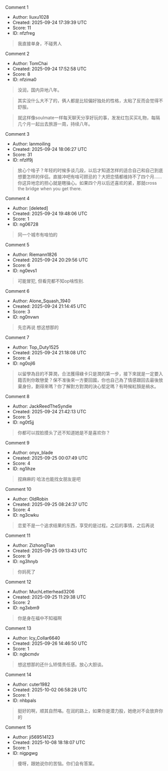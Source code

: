 Comment 1

- Author: liuxu1028
- Created: 2025-09-24 17:39:39 UTC
- Score: 11
- ID: nfzfreg

> 我直接单身，不碰男人

Comment 2

- Author: TomChai
- Created: 2025-09-24 17:52:58 UTC
- Score: 8
- ID: nfzima0

> 没润，国内异地八年。

> 其实没什么大不了的，俩人都是比较偏好独处的性格，太粘了反而会觉得不舒服。

> 就这样像soulmate一样每天聊天分享好玩的事，发发红包买买礼物，每隔几个月一起出去旅游一周，持续八年。

Comment 3

- Author: lanmoiling
- Created: 2025-09-24 18:06:27 UTC
- Score: 31
- ID: nfzlf9j

> 放心个啥子？年轻的时候多谈几段，以后才知道怎样的适合自己和自己到底想要怎样的伴侣。直接冲吧有啥可顾忌的？大把恋情都维持不了四个月……你这异地恋的担心就是瞎操心。如果四个月以后还喜欢的紧，那就cross the bridge when you get there.

Comment 4

- Author: [deleted]
- Created: 2025-09-24 19:48:06 UTC
- Score: 1
- ID: ng06728

> 同一个城市有啥怕的

Comment 5

- Author: Riemann1826
- Created: 2025-09-24 20:29:56 UTC
- Score: 6
- ID: ng0evs1

> 可能冒犯, 但看完都不知op啥性别.

Comment 6

- Author: Alone_Squash_1940
- Created: 2025-09-24 21:14:45 UTC
- Score: 3
- ID: ng0nvwn

> 先恋再说 想这想那的

Comment 7

- Author: Top_Duty1525
- Created: 2025-09-24 21:18:08 UTC
- Score: 4
- ID: ng0ojl6

> 以留學為目的不算潤，合法獲得綠卡只是潤的第一步，接下來就是一定要入籍否則你敢戀愛？保不准後來一方要回國，你也自己為了情感跟回去最後放棄身份，劃得來嗎？你了解對方對潤的決心堅定嗎？有時候紅顏是禍水。

Comment 8

- Author: JackReedTheSyndie
- Created: 2025-09-24 21:42:13 UTC
- Score: 5
- ID: ng0t5jj

> 你都可以捏脸摸头了还不知道她是不是喜欢你？

Comment 9

- Author: onyx_blade
- Created: 2025-09-25 00:07:49 UTC
- Score: 4
- ID: ng1ihze

> 捏麻麻的 哈法也能找女朋友是吧

Comment 10

- Author: OldRobin
- Created: 2025-09-25 08:24:37 UTC
- Score: 4
- ID: ng3cwku

> 恋爱不是一个追求结果的东西，享受的是过程。之后的事情，之后再说

Comment 11

- Author: ZizhongTian
- Created: 2025-09-25 09:13:43 UTC
- Score: 9
- ID: ng3hnyb

> 你妈死了

Comment 12

- Author: MuchLetterhead3206
- Created: 2025-09-25 11:29:38 UTC
- Score: 2
- ID: ng3xbm9

> 你是身在福中不知福啊

Comment 13

- Author: Icy_Collar6640
- Created: 2025-09-26 14:46:50 UTC
- Score: 1
- ID: ngbcmdv

> 想这想那的还什么矫情责任感。放心大胆谈。

Comment 14

- Author: cuter1982
- Created: 2025-10-02 06:58:28 UTC
- Score: 1
- ID: nhbpals

> 挺好的啊，顺其自然咯。在润的路上，如果你是潜力股，她绝对不会放弃你的

Comment 15

- Author: ji569514123
- Created: 2025-10-08 18:18:07 UTC
- Score: 1
- ID: nigpgwg

> 傻呀，跟她说你的苦恼。你们会有答案。
